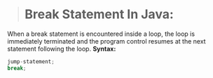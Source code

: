 > # Break Statement In Java:
When a break statement is encountered inside a loop, the loop is immediately terminated and the program control resumes at the next statement following the loop.
__Syntax:__
```java
jump-statement;    
break;   
```